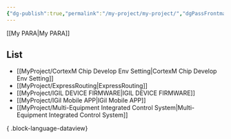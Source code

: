 ```yaml
---
{"dg-publish":true,"permalink":"/my-project/my-project/","dgPassFrontmatter":true,"created":"2023-12-13T17:50:08.564+09:00","updated":"2023-12-14T18:40:07.110+09:00"}
---
```


[[My PARA\|My PARA]]
## List
- [[MyProject/CortexM Chip Develop Env Setting\|CortexM Chip Develop Env Setting]]
- [[MyProject/ExpressRouting\|ExpressRouting]]
- [[MyProject/IGIL DEVICE FIRMWARE\|IGIL DEVICE FIRMWARE]]
- [[MyProject/IGil Mobile APP\|IGil Mobile APP]]
- [[MyProject/Multi-Equipment Integrated Control System\|Multi-Equipment Integrated Control System]]

{ .block-language-dataview}